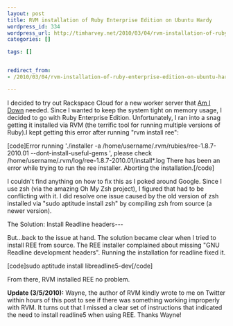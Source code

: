 ```yaml
---
layout: post
title: RVM installation of Ruby Enterprise Edition on Ubuntu Hardy
wordpress_id: 334
wordpress_url: http://timharvey.net/2010/03/04/rvm-installation-of-ruby-enterprise-edition-on-ubuntu-hardy/
categories: []

tags: []


redirect_from:
- /2010/03/04/rvm-installation-of-ruby-enterprise-edition-on-ubuntu-hardy/

---
```

I decided to try out Rackspace Cloud for a new worker server that [Am I Down](http://amidownhq.com/) needed. Since I wanted to keep the system tight on memory usage, I decided to go with Ruby Enterprise Edition. Unfortunately, I ran into a snag getting it installed via RVM (the terrific tool for running multiple versions of Ruby).I kept getting this error after running "rvm install ree":

[code]Error running './installer -a /home/username/.rvm/rubies/ree-1.8.7-2010.01  --dont-install-useful-gems ', please check /home/username/.rvm/log/ree-1.8.7-2010.01/install*.log
There has been an error while trying to run the ree installer. Aborting the installation.[/code]

I couldn't find anything on how to fix this as I poked around Google. Since I use zsh (via the amazing Oh My Zsh project), I figured that had to be conflicting with it. I did resolve one issue caused by the old version of zsh installed via "sudo aptitude install zsh" by compiling zsh from source (a newer version).

The Solution: Install Readline headers---

But...back to the issue at hand. The solution became clear when I tried to install REE from source. The REE installer complained about missing "GNU Readline development headers". Running the installation for readline fixed it.

[code]sudo aptitude install libreadline5-dev[/code]

From there, RVM installed REE no problem.

**Update (3/5/2010):** Wayne, the author of RVM kindly wrote to me on Twitter within hours of this post to see if there was something working improperly with RVM. It turns out that I missed a clear set of instructions that indicated the need to install readline5 when using REE. Thanks Wayne!
